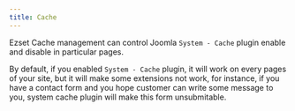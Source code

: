 ```yaml
---
title: Cache
---
```


Ezset Cache management can control Joomla `System - Cache` plugin enable and disable in particular pages.

By default, if you enabled `System - Cache` plugin, it will work on every pages of your site, but it will make some extensions not work, for instance, if you have a contact form and you hope customer can write some message to you, system cache plugin will make this form unsubmitable.

